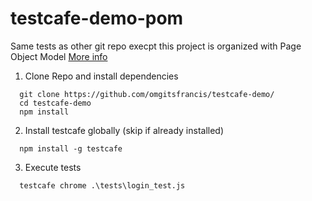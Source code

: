 # testcafe-demo-pom
Same tests as other git repo execpt this project is organized with Page Object Model
[More info](https://devexpress.github.io/testcafe/documentation/recipes/extract-reusable-test-code/use-page-model.html)

1. Clone Repo and install dependencies
```
  git clone https://github.com/omgitsfrancis/testcafe-demo/
  cd testcafe-demo
  npm install
```
2. Install testcafe globally (skip if already installed)
 ```
   npm install -g testcafe
 ```
3. Execute tests
```
  testcafe chrome .\tests\login_test.js
```
